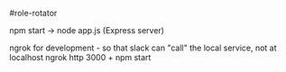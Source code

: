 #role-rotator

npm start -> node app.js (Express server)

ngrok for development - so that slack can "call" the local service, not at localhost
ngrok http 3000 + npm start
